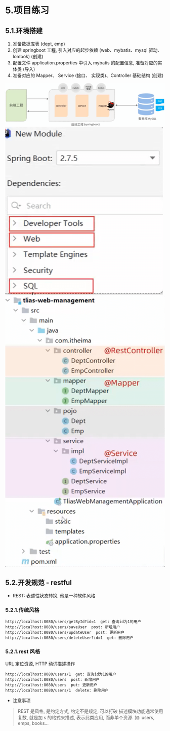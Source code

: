 # 5.项目练习

## 5.1.环境搭建

1. 准备数据库表 (dept, emp)
2. 创建 springboot 工程, 引入对应的起步依赖 (web、mybatis、mysql 驱动、lombok) (创建)
3. 配置文件 application.properties 中引入 mybatis 的配置信息, 准备对应的实体类 (导入)
4. 准备对应的 Mapper、 Service (接口、 实现类)、Controller 基础结构 (创建)

![环境搭建1](./imgs/5.1.jpg)
![环境搭建2](./imgs/5.2.jpg)
![环境搭建3](./imgs/5.3.jpg)

## 5.2.开发规范 - restful

* REST: 表述性状态转换, 他是一种软件风格

### 5.2.1.传统风格

```
http://localhost:8080/users/getById?id=1  get: 查询id为1的用户
http://localhost:8080/users/saveUser  post: 新增用户
http://localhost:8080/users/updateUser  post: 更新用户
http://localhost:8080/users/deleteUser?id=1  get: 删除用户
```

### 5.2.1.rest 风格

URL 定位资源, HTTP 动词描述操作

```
http://localhost:8080/users/1  get: 查询id为1的用户
http://localhost:8080/users  post: 新增用户
http://localhost:8080/users  put: 更新用户
http://localhost:8080/users/1  delete: 删除用户
```

* 注意事项

> REST 是风格, 是约定方式, 约定不是规定, 可以打破
> 描述模块功能通常使用复数, 就是加 s 的格式来描述, 表示此类应用, 而非单个资源. 如: users, emps, books...

